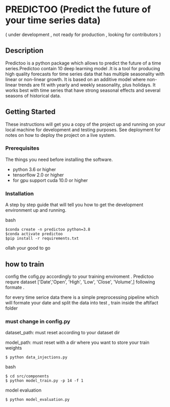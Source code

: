 # PREDICTOO (Predict the future of your time series data)
( under development , not ready for production , looking for contributors  )

## Description 

Predictoo is a python package which allows to predict the future of a time series.Predictoo contain 10 deep learning model .It is a tool for producing high quality forecasts for time series data that has multiple seasonality with linear or non-linear growth. It is based on an additive model where non-linear trends are fit with yearly and weekly seasonality, plus holidays. It works best with time series that have strong seasonal effects and several seasons of historical data.


## Getting Started

These instructions will get you a copy of the project up and running on your local machine for development and testing purposes. See deployment for notes on how to deploy the project on a live system.

### Prerequisites

The things you need before installing the software.

* python 3.6 or higher 
* tensorflow 2.0 or higher 
* for gpu support cuda 10.0 or higher 



### Installation

A step by step guide that will tell you how to get the development environment up and running.

bash  
```
$conda create -n predictoo python=3.8
$conda activate predictoo 
$pip install -r requirements.txt 

```
ollah your good to go 



## how to train 
config the cofig.py accordingly to your training enviroment . Predictoo requre dataset ['Date','Open', 'High', 'Low', 'Close', 'Volume',] following formate .

for every time serice data there is a simple preprocessing pipeline which will formate your date and split the data into test , train inside the aftifact folder 


### must change in config.py
dataset_path: must reset according to your dataset dir 
 
model_path: must reset with a dir where you want to store your train weights 


```
$ python data_injections.py
```

bash  
```
$ cd src/components
$ python model_train.py -p 14 -f 1 

```
model evaluation 
```
$ python model_evaluation.py 
```


